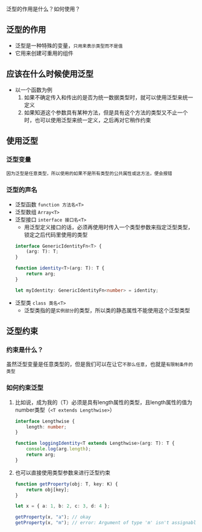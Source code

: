 泛型的作用是什么？如何使用？

## 泛型的作用
- 泛型是一种特殊的变量，`只用来表示类型而不是值`
- 它用来创建可重用的组件

## 应该在什么时候使用泛型
- 以一个函数为例
    1. 如果不确定传入和传出的是否为统一数据类型时，就可以使用泛型来统一定义
    2. 如果知道这个参数具有某种方法，但是具有这个方法的类型又不止一个时，也可以使用泛型来统一定义，之后再对它稍作约束

## 使用泛型
### 泛型变量
`因为泛型是任意类型，所以使用的如果不是所有类型的公共属性或这方法，便会报错`
### 泛型的声名
- 泛型函数
    `function 方法名<T>`
- 泛型数组
    `Array<T>`
- 泛型接口
    `interface 接口名<T>`
    - 用泛型定义接口的话，必须再使用时传入一个类型参数来指定泛型类型，锁定之后代码里使用的类型
    ```typescript
    interface GenericIdentityFn<T> {
        (arg: T): T;
    }

    function identity<T>(arg: T): T {
        return arg;
    }

    let myIdentity: GenericIdentityFn<number> = identity;
    ```
- 泛型类
    `class 类名<T>`
    - 泛型类指的是`实例部分`的类型，所以类的静态属性不能使用这个泛型类型

## 泛型约束
### 约束是什么？
虽然泛型变量是任意类型的，但是我们可以在让它`不那么任意`，也就是`有限制条件的类型`
### 如何约束泛型
1. 比如说，成为我的（T）必须是具有length属性的类型，且length属性的值为number类型（`<T extends Lengthwise>`）
    ```typescript
    interface Lengthwise {
        length: number;
    }

    function loggingIdentity<T extends Lengthwise>(arg: T): T {
        console.log(arg.length);
        return arg;
    }
    ```
2. 也可以直接使用类型参数来进行泛型约束 
    ```typescript
    function getProperty(obj: T, key: K) {
        return obj[key];
    }

    let x = { a: 1, b: 2, c: 3, d: 4 };

    getProperty(x, "a"); // okay
    getProperty(x, "m"); // error: Argument of type 'm' isn't assignable to 'a' | 'b' | 'c' | 'd'.
    ```